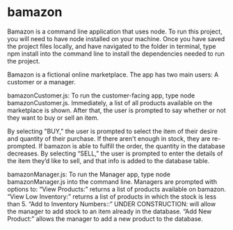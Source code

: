 # bamazon

Bamazon is a command line application that uses node.  To run this project, you will need to have node installed on your machine.  Once you have saved the project files locally, and have navigated to the folder in terminal, type npm install into the command line to install the dependencies needed to run the project.

Bamazon is a fictional online marketplace.  The app has two main users:  A customer or a manager.

bamazonCustomer.js:
To run the customer-facing app, type node bamazonCustomer.js.  Immediately, a list of all products available on the marketplace is shown.  After that, the user is prompted to say whether or not they want to buy or sell an item.

By selecting "BUY,"  the user is prompted to select the item of their desire and quantity of their purchase.  If there aren't enough in stock, they are re-prompted.  If bamazon is able to fulfill the order, the quantity in the database decreases.
By selecting “SELL,” the user is prompted to enter the details of the item they’d like to sell, and that info is added to the database table.

bamazonManager.js:
To run the Manager app, type node bamazonManager.js into the command line. Managers are prompted with options to:
“View Products:” returns a list of products available on bamazon.
“View Low Inventory:” returns a list of products in which the stock is less than 5.
“Add to Inventory Numbers::”  UNDER CONSTRUCTION: will allow the manager to add stock to an item already in the database.
“Add New Product:” allows the manager to add a new product to the database.